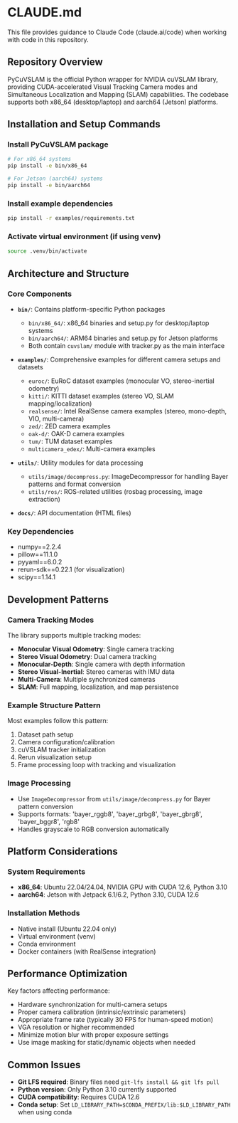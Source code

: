 # CLAUDE.md

This file provides guidance to Claude Code (claude.ai/code) when working with code in this repository.

## Repository Overview

PyCuVSLAM is the official Python wrapper for NVIDIA cuVSLAM library, providing CUDA-accelerated Visual Tracking Camera modes and Simultaneous Localization and Mapping (SLAM) capabilities. The codebase supports both x86_64 (desktop/laptop) and aarch64 (Jetson) platforms.

## Installation and Setup Commands

### Install PyCuVSLAM package
```bash
# For x86_64 systems
pip install -e bin/x86_64

# For Jetson (aarch64) systems  
pip install -e bin/aarch64
```

### Install example dependencies
```bash
pip install -r examples/requirements.txt
```

### Activate virtual environment (if using venv)
```bash
source .venv/bin/activate
```

## Architecture and Structure

### Core Components

- **`bin/`**: Contains platform-specific Python packages
  - `bin/x86_64/`: x86_64 binaries and setup.py for desktop/laptop systems
  - `bin/aarch64/`: ARM64 binaries and setup.py for Jetson platforms
  - Both contain `cuvslam/` module with tracker.py as the main interface

- **`examples/`**: Comprehensive examples for different camera setups and datasets
  - `euroc/`: EuRoC dataset examples (monocular VO, stereo-inertial odometry)
  - `kitti/`: KITTI dataset examples (stereo VO, SLAM mapping/localization)
  - `realsense/`: Intel RealSense camera examples (stereo, mono-depth, VIO, multi-camera)
  - `zed/`: ZED camera examples
  - `oak-d/`: OAK-D camera examples
  - `tum/`: TUM dataset examples
  - `multicamera_edex/`: Multi-camera examples

- **`utils/`**: Utility modules for data processing
  - `utils/image/decompress.py`: ImageDecompressor for handling Bayer patterns and format conversion
  - `utils/ros/`: ROS-related utilities (rosbag processing, image extraction)

- **`docs/`**: API documentation (HTML files)

### Key Dependencies

- numpy==2.2.4
- pillow==11.1.0  
- pyyaml==6.0.2
- rerun-sdk==0.22.1 (for visualization)
- scipy==1.14.1

## Development Patterns

### Camera Tracking Modes

The library supports multiple tracking modes:
- **Monocular Visual Odometry**: Single camera tracking
- **Stereo Visual Odometry**: Dual camera tracking  
- **Monocular-Depth**: Single camera with depth information
- **Stereo Visual-Inertial**: Stereo cameras with IMU data
- **Multi-Camera**: Multiple synchronized cameras
- **SLAM**: Full mapping, localization, and map persistence

### Example Structure Pattern

Most examples follow this pattern:
1. Dataset path setup
2. Camera configuration/calibration
3. cuVSLAM tracker initialization
4. Rerun visualization setup
5. Frame processing loop with tracking and visualization

### Image Processing

- Use `ImageDecompressor` from `utils/image/decompress.py` for Bayer pattern conversion
- Supports formats: 'bayer_rggb8', 'bayer_grbg8', 'bayer_gbrg8', 'bayer_bggr8', 'rgb8'
- Handles grayscale to RGB conversion automatically

## Platform Considerations

### System Requirements
- **x86_64**: Ubuntu 22.04/24.04, NVIDIA GPU with CUDA 12.6, Python 3.10
- **aarch64**: Jetson with Jetpack 6.1/6.2, Python 3.10, CUDA 12.6

### Installation Methods
- Native install (Ubuntu 22.04 only)
- Virtual environment (venv)
- Conda environment 
- Docker containers (with RealSense integration)

## Performance Optimization

Key factors affecting performance:
- Hardware synchronization for multi-camera setups
- Proper camera calibration (intrinsic/extrinsic parameters)
- Appropriate frame rate (typically 30 FPS for human-speed motion)
- VGA resolution or higher recommended
- Minimize motion blur with proper exposure settings
- Use image masking for static/dynamic objects when needed

## Common Issues

- **Git LFS required**: Binary files need `git-lfs install && git lfs pull`
- **Python version**: Only Python 3.10 currently supported
- **CUDA compatibility**: Requires CUDA 12.6
- **Conda setup**: Set `LD_LIBRARY_PATH=$CONDA_PREFIX/lib:$LD_LIBRARY_PATH` when using conda